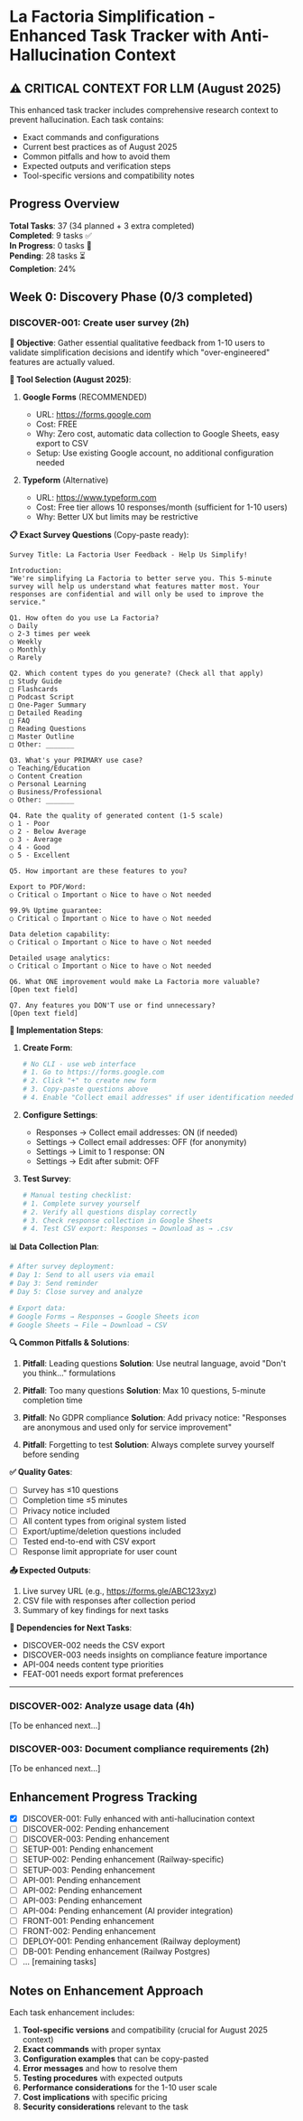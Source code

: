 # La Factoria Simplification - Enhanced Task Tracker with Anti-Hallucination Context

## ⚠️ CRITICAL CONTEXT FOR LLM (August 2025)

This enhanced task tracker includes comprehensive research context to prevent hallucination. Each task contains:

- Exact commands and configurations
- Current best practices as of August 2025
- Common pitfalls and how to avoid them
- Expected outputs and verification steps
- Tool-specific versions and compatibility notes

## Progress Overview

**Total Tasks**: 37 (34 planned + 3 extra completed)  
**Completed**: 9 tasks ✅  
**In Progress**: 0 tasks 🚧  
**Pending**: 28 tasks ⏳  
**Completion**: 24%

## Week 0: Discovery Phase (0/3 completed)

### **DISCOVER-001**: Create user survey (2h)

**🎯 Objective**: Gather essential qualitative feedback from 1-10 users to validate simplification decisions and identify which "over-engineered" features are actually valued.

**🔧 Tool Selection (August 2025)**:

1. **Google Forms** (RECOMMENDED)
   - URL: <https://forms.google.com>
   - Cost: FREE
   - Why: Zero cost, automatic data collection to Google Sheets, easy export to CSV
   - Setup: Use existing Google account, no additional configuration needed

2. **Typeform** (Alternative)
   - URL: <https://www.typeform.com>
   - Cost: Free tier allows 10 responses/month (sufficient for 1-10 users)
   - Why: Better UX but limits may be restrictive

**📋 Exact Survey Questions** (Copy-paste ready):

```
Survey Title: La Factoria User Feedback - Help Us Simplify!

Introduction:
"We're simplifying La Factoria to better serve you. This 5-minute survey will help us understand what features matter most. Your responses are confidential and will only be used to improve the service."

Q1. How often do you use La Factoria?
○ Daily
○ 2-3 times per week  
○ Weekly
○ Monthly
○ Rarely

Q2. Which content types do you generate? (Check all that apply)
□ Study Guide
□ Flashcards
□ Podcast Script
□ One-Pager Summary
□ Detailed Reading
□ FAQ
□ Reading Questions
□ Master Outline
□ Other: _______

Q3. What's your PRIMARY use case?
○ Teaching/Education
○ Content Creation
○ Personal Learning
○ Business/Professional
○ Other: _______

Q4. Rate the quality of generated content (1-5 scale)
○ 1 - Poor
○ 2 - Below Average
○ 3 - Average
○ 4 - Good
○ 5 - Excellent

Q5. How important are these features to you?

Export to PDF/Word:
○ Critical ○ Important ○ Nice to have ○ Not needed

99.9% Uptime guarantee:
○ Critical ○ Important ○ Nice to have ○ Not needed

Data deletion capability:
○ Critical ○ Important ○ Nice to have ○ Not needed

Detailed usage analytics:
○ Critical ○ Important ○ Nice to have ○ Not needed

Q6. What ONE improvement would make La Factoria more valuable?
[Open text field]

Q7. Any features you DON'T use or find unnecessary?
[Open text field]
```

**🚀 Implementation Steps**:

1. **Create Form**:

   ```bash
   # No CLI - use web interface
   # 1. Go to https://forms.google.com
   # 2. Click "+" to create new form
   # 3. Copy-paste questions above
   # 4. Enable "Collect email addresses" if user identification needed
   ```

2. **Configure Settings**:
   - Responses → Collect email addresses: ON (if needed)
   - Settings → Collect email addresses: OFF (for anonymity)
   - Settings → Limit to 1 response: ON
   - Settings → Edit after submit: OFF

3. **Test Survey**:

   ```bash
   # Manual testing checklist:
   # 1. Complete survey yourself
   # 2. Verify all questions display correctly
   # 3. Check response collection in Google Sheets
   # 4. Test CSV export: Responses → Download as → .csv
   ```

**📊 Data Collection Plan**:

```bash
# After survey deployment:
# Day 1: Send to all users via email
# Day 3: Send reminder
# Day 5: Close survey and analyze

# Export data:
# Google Forms → Responses → Google Sheets icon
# Google Sheets → File → Download → CSV
```

**🔍 Common Pitfalls & Solutions**:

1. **Pitfall**: Leading questions
   **Solution**: Use neutral language, avoid "Don't you think..." formulations

2. **Pitfall**: Too many questions
   **Solution**: Max 10 questions, 5-minute completion time

3. **Pitfall**: No GDPR compliance
   **Solution**: Add privacy notice: "Responses are anonymous and used only for service improvement"

4. **Pitfall**: Forgetting to test
   **Solution**: Always complete survey yourself before sending

**✅ Quality Gates**:

- [ ] Survey has ≤10 questions
- [ ] Completion time ≤5 minutes
- [ ] Privacy notice included
- [ ] All content types from original system listed
- [ ] Export/uptime/deletion questions included
- [ ] Tested end-to-end with CSV export
- [ ] Response limit appropriate for user count

**📤 Expected Outputs**:

1. Live survey URL (e.g., <https://forms.gle/ABC123xyz>)
2. CSV file with responses after collection period
3. Summary of key findings for next tasks

**🔗 Dependencies for Next Tasks**:

- DISCOVER-002 needs the CSV export
- DISCOVER-003 needs insights on compliance feature importance
- API-004 needs content type priorities
- FEAT-001 needs export format preferences

---

### **DISCOVER-002**: Analyze usage data (4h)

[To be enhanced next...]

### **DISCOVER-003**: Document compliance requirements (2h)

[To be enhanced next...]

## Enhancement Progress Tracking

- [x] DISCOVER-001: Fully enhanced with anti-hallucination context
- [ ] DISCOVER-002: Pending enhancement
- [ ] DISCOVER-003: Pending enhancement
- [ ] SETUP-001: Pending enhancement
- [ ] SETUP-002: Pending enhancement (Railway-specific)
- [ ] SETUP-003: Pending enhancement
- [ ] API-001: Pending enhancement
- [ ] API-002: Pending enhancement
- [ ] API-003: Pending enhancement
- [ ] API-004: Pending enhancement (AI provider integration)
- [ ] FRONT-001: Pending enhancement
- [ ] FRONT-002: Pending enhancement
- [ ] DEPLOY-001: Pending enhancement (Railway deployment)
- [ ] DB-001: Pending enhancement (Railway Postgres)
- [ ] ... [remaining tasks]

## Notes on Enhancement Approach

Each task enhancement includes:

1. **Tool-specific versions** and compatibility (crucial for August 2025 context)
2. **Exact commands** with proper syntax
3. **Configuration examples** that can be copy-pasted
4. **Error messages** and how to resolve them
5. **Testing procedures** with expected outputs
6. **Performance considerations** for the 1-10 user scale
7. **Cost implications** with specific pricing
8. **Security considerations** relevant to the task
